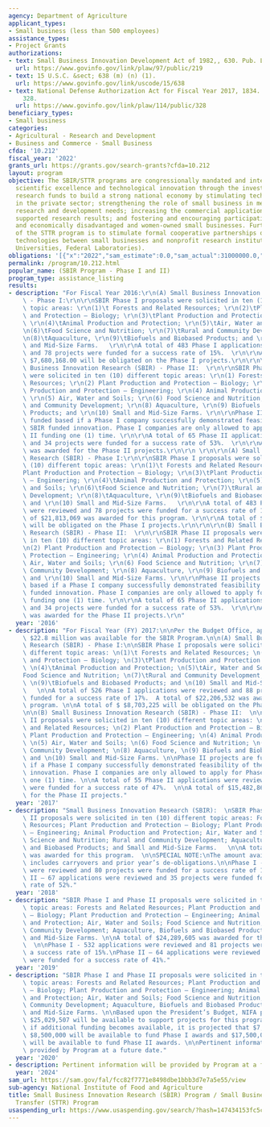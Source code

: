 ```yaml
---
agency: Department of Agriculture
applicant_types:
- Small business (less than 500 employees)
assistance_types:
- Project Grants
authorizations:
- text: Small Business Innovation Development Act of 1982,, 630. Pub. L. 97, 219.
  url: https://www.govinfo.gov/link/plaw/97/public/219
- text: 15 U.S.C. &sect; 638 (m) (n) (1).
  url: https://www.govinfo.gov/link/uscode/15/638
- text: National Defense Authorization Act for Fiscal Year 2017, 1834. Pub. L. 114,
    328.
  url: https://www.govinfo.gov/link/plaw/114/public/328
beneficiary_types:
- Small business
categories:
- Agricultural - Research and Development
- Business and Commerce - Small Business
cfda: '10.212'
fiscal_year: '2022'
grants_url: https://grants.gov/search-grants?cfda=10.212
layout: program
objective: The SBIR/STTR programs are congressionally mandated and intended to support
  scientific excellence and technological innovation through the investment of federal
  research funds to build a strong national economy by stimulating technological innovation
  in the private sector; strengthening the role of small business in meeting federal
  research and development needs; increasing the commercial application of federally
  supported research results; and fostering and encouraging participation by socially
  and economically disadvantaged and women-owned small businesses. Further, the objective
  of the STTR program is to stimulate formal cooperative partnerships of ideas and
  technologies between small businesses and nonprofit research institutions (e.g.,
  Universities, Federal Laboratories).
obligations: '[{"x":"2022","sam_estimate":0.0,"sam_actual":31000000.0,"usa_spending_actual":33690717.98},{"x":"2023","sam_estimate":33760460.0,"sam_actual":0.0,"usa_spending_actual":41909401.79},{"x":"2024","sam_estimate":34372036.0,"sam_actual":0.0,"usa_spending_actual":40178744.57}]'
permalink: /program/10.212.html
popular_name: (SBIR Program - Phase I and II)
program_type: assistance_listing
results:
- description: "For Fiscal Year 2016:\r\n(A) Small Business Innovation Research (SBIR)\
    \ - Phase I:\r\n\r\nSBIR Phase I proposals were solicited in ten (10) different\
    \ topic areas: \r\n(1)\t Forests and Related Resources; \r\n(2)\tPlant Production\
    \ and Protection – Biology; \r\n(3)\tPlant Production and Protection – Engineering;\
    \ \r\n(4)\tAnimal Production and Protection; \r\n(5)\tAir, Water and Soils; \r\
    \n(6)\tFood Science and Nutrition; \r\n(7)\tRural and Community Development; \r\
    \n(8)\tAquaculture, \r\n(9)\tBiofuels and Biobased Products; and \r\n(10)\tSmall\
    \ and Mid-Size Farms.   \r\n\r\nA total of 483 Phase I applications were reviewed\
    \ and 78 projects were funded for a success rate of 15%.  \r\n\r\nA total of $\
    \ $7,680,168.00 will be obligated on the Phase I projects.\r\n\r\n\r\n(B) Small\
    \ Business Innovation Research (SBIR) - Phase II:  \r\n\r\nSBIR Phase II proposals\
    \ were solicited in ten (10) different topic areas: \r\n(1) Forests and Related\
    \ Resources; \r\n(2) Plant Production and Protection – Biology; \r\n(3) Plant\
    \ Production and Protection – Engineering; \r\n(4) Animal Production and Protection;\
    \ \r\n(5) Air, Water and Soils; \r\n(6) Food Science and Nutrition; \r\n(7) Rural\
    \ and Community Development; \r\n(8) Aquaculture, \r\n(9) Biofuels and Biobased\
    \ Products; and \r\n(10) Small and Mid-Size Farms. \r\n\r\nPhase II projects are\
    \ funded based if a Phase I company successfully demonstrated feasibility of the\
    \ SBIR funded innovation. Phase I companies are only allowed to apply for Phase\
    \ II funding one (1) time. \r\n\r\nA total of 65 Phase II applications were reviewed\
    \ and 34 projects were funded for a success rate of 53%.  \r\n\r\nA total of $19,679,276.00\
    \ was awarded for the Phase II projects.\r\n\r\n \r\n\r\n(A) Small Business Innovation\
    \ Research (SBIR) - Phase I:\r\n\r\nSBIR Phase I proposals were solicited in ten\
    \ (10) different topic areas: \r\n(1)\t Forests and Related Resources; \r\n(2)\t\
    Plant Production and Protection – Biology; \r\n(3)\tPlant Production and Protection\
    \ – Engineering; \r\n(4)\tAnimal Production and Protection; \r\n(5)\tAir, Water\
    \ and Soils; \r\n(6)\tFood Science and Nutrition; \r\n(7)\tRural and Community\
    \ Development; \r\n(8)\tAquaculture, \r\n(9)\tBiofuels and Biobased Products;\
    \ and \r\n(10) Small and Mid-Size Farms.   \r\n\r\nA total of 483 Phase I applications\
    \ were reviewed and 78 projects were funded for a success rate of 15%.  A total\
    \ of $21,813,069 was awarded for this program. \r\n\r\nA total of $ $7,680,168\
    \ will be obligated on the Phase I projects.\r\n\r\n\r\n(B) Small Business Innovation\
    \ Research (SBIR) - Phase II:  \r\n\r\nSBIR Phase II proposals were solicited\
    \ in ten (10) different topic areas: \r\n(1) Forests and Related Resources; \r\
    \n(2) Plant Production and Protection – Biology; \r\n(3) Plant Production and\
    \ Protection – Engineering; \r\n(4) Animal Production and Protection; \r\n(5)\
    \ Air, Water and Soils; \r\n(6) Food Science and Nutrition; \r\n(7) Rural and\
    \ Community Development; \r\n(8) Aquaculture, \r\n(9) Biofuels and Biobased Products;\
    \ and \r\n(10) Small and Mid-Size Farms. \r\n\r\nPhase II projects are funded\
    \ based if a Phase I company successfully demonstrated feasibility of the SBIR\
    \ funded innovation. Phase I companies are only allowed to apply for Phase II\
    \ funding one (1) time. \r\n\r\nA total of 65 Phase II applications were reviewed\
    \ and 34 projects were funded for a success rate of 53%.  \r\n\r\nA total of $19,679,276\
    \ was awarded for the Phase II projects.\r\n"
  year: '2016'
- description: "For Fiscal Year (FY) 2017:\n\nPer the Budget Office, approximately\
    \ $22.8 million was available for the SBIR Program.\n\n(A) Small Business Innovation\
    \ Research (SBIR) - Phase I:\n\nSBIR Phase I proposals were solicited in ten (10)\
    \ different topic areas: \n(1)\t Forests and Related Resources; \n(2)\tPlant Production\
    \ and Protection – Biology; \n(3)\tPlant Production and Protection – Engineering;\
    \ \n(4)\tAnimal Production and Protection; \n(5)\tAir, Water and Soils; \n(6)\t\
    Food Science and Nutrition; \n(7)\tRural and Community Development; \n(8)\tAquaculture,\
    \ \n(9)\tBiofuels and Biobased Products; and \n(10) Small and Mid-Size Farms.\
    \   \n\nA total of 526 Phase I applications were reviewed and 88 projects were\
    \ funded for a success rate of 17%.  A total of $22,206,532 was awarded for this\
    \ program. \n\nA total of $ $8,703,225 will be obligated on the Phase I projects.\n\
    \n\n(B) Small Business Innovation Research (SBIR) - Phase II:  \n\nSBIR Phase\
    \ II proposals were solicited in ten (10) different topic areas: \n(1) Forests\
    \ and Related Resources; \n(2) Plant Production and Protection – Biology; \n(3)\
    \ Plant Production and Protection – Engineering; \n(4) Animal Production and Protection;\
    \ \n(5) Air, Water and Soils; \n(6) Food Science and Nutrition; \n(7) Rural and\
    \ Community Development; \n(8) Aquaculture, \n(9) Biofuels and Biobased Products;\
    \ and \n(10) Small and Mid-Size Farms. \n\nPhase II projects are funded based\
    \ if a Phase I company successfully demonstrated feasibility of the SBIR funded\
    \ innovation. Phase I companies are only allowed to apply for Phase II funding\
    \ one (1) time. \n\nA total of 55 Phase II applications were reviewed and 26 projects\
    \ were funded for a success rate of 47%.  \n\nA total of $15,482,865 was awarded\
    \ for the Phase II projects."
  year: '2017'
- description: "Small Business Innovation Research (SBIR):  \nSBIR Phase I and Phase\
    \ II proposals were solicited in ten (10) different topic areas: Forests and Related\
    \ Resources; Plant Production and Protection – Biology; Plant Production and Protection\
    \ – Engineering; Animal Production and Protection; Air, Water and Soils; Food\
    \ Science and Nutrition; Rural and Community Development; Aquaculture, Biofuels\
    \ and Biobased Products; and Small and Mid-Size Farms.   \n\nA total of $28,525,406\
    \ was awarded for this program.  \n\nSPECIAL NOTE:\nThe amount available for awards\
    \ includes carryovers and prior year’s de-obligations.\n\nPhase I - 533 applications\
    \ were reviewed and 80 projects were funded for a success rate of 15%.\nPhase\
    \ II – 67 applications were reviewed and 35 projects were funded for a success\
    \ rate of 52%."
  year: '2018'
- description: "SBIR Phase I and Phase II proposals were solicited in ten (10) different\
    \ topic areas: Forests and Related Resources; Plant Production and Protection\
    \ – Biology; Plant Production and Protection – Engineering; Animal Production\
    \ and Protection; Air, Water and Soils; Food Science and Nutrition; Rural and\
    \ Community Development; Aquaculture, Biofuels and Biobased Products; and Small\
    \ and Mid-Size Farms. \n\nA total of $24,289,605 was awarded for this program.\
    \  \n\nPhase I - 532 applications were reviewed and 81 projects were funded for\
    \ a success rate of 15%.\nPhase II – 64 applications were reviewed and 26 projects\
    \ were funded for a success rate of 41%."
  year: '2019'
- description: "SBIR Phase I and Phase II proposals were solicited in ten (10) different\
    \ topic areas: Forests and Related Resources; Plant Production and Protection\
    \ – Biology; Plant Production and Protection – Engineering; Animal Production\
    \ and Protection; Air, Water and Soils; Food Science and Nutrition; Rural and\
    \ Community Development; Aquaculture, Biofuels and Biobased Products; and Small\
    \ and Mid-Size Farms. \n\nBased upon the President’s Budget, NIFA projects that\
    \ $25,029,507 will be available to support projects for this program.  \n\nHowever,\
    \ if additional funding becomes available, it is projected that $7,500,000 to\
    \ $8,500,000 will be available to fund Phase I awards and $17,500,000 to $18,500,000\
    \ will be available to fund Phase II awards. \n\nPertinent information will be\
    \ provided by Program at a future date."
  year: '2020'
- description: Pertinent information will be provided by Program at a future date.
  year: '2024'
sam_url: https://sam.gov/fal/fcc82f7771e8498dbe1bbb3d7e7a5e55/view
sub-agency: National Institute of Food and Agriculture
title: Small Business Innovation Research (SBIR) Program / Small Business Technology
  Transfer (STTR) Program
usaspending_url: https://www.usaspending.gov/search/?hash=147434153fc5c86877601418ea2b32b6
---
```

